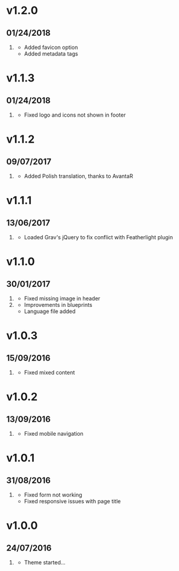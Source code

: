 # v1.2.0
## 01/24/2018

1. [](#improved)
    * Added favicon option
    * Added metadata tags


# v1.1.3
## 01/24/2018

1. [](#bugfix)
    * Fixed logo and icons not shown in footer


# v1.1.2
## 09/07/2017

1. [](#improved)
    * Added Polish translation, thanks to AvantaR


# v1.1.1
## 13/06/2017

1. [](#improved)
    * Loaded Grav's jQuery to fix conflict with Featherlight plugin


# v1.1.0
## 30/01/2017

1. [](#bugfix)
    * Fixed missing image in header
1. [](#improved)
    * Improvements in blueprints
    * Language file added

# v1.0.3
## 15/09/2016

1. [](#bugfix)
    * Fixed mixed content

# v1.0.2
## 13/09/2016

1. [](#bugfix)
    * Fixed mobile navigation

# v1.0.1
## 31/08/2016

1. [](#bugfix)
    * Fixed form not working
    * Fixed responsive issues with page title

# v1.0.0
## 24/07/2016

1. [](#new)
    * Theme started...
